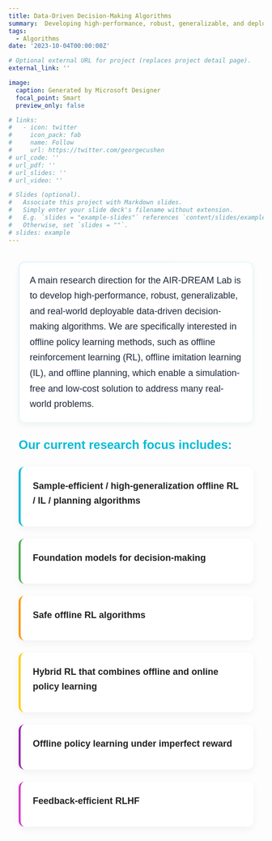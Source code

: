 ```yaml
---
title: Data-Driven Decision-Making Algorithms
summary:  Developing high-performance, robust, generalizable, and deployable data-driven decision-making algorithms for real-world problems.
tags:
  - Algorithms
date: '2023-10-04T00:00:00Z'

# Optional external URL for project (replaces project detail page).
external_link: ''

image:
  caption: Generated by Microsoft Designer
  focal_point: Smart
  preview_only: false

# links:
#   - icon: twitter
#     icon_pack: fab
#     name: Follow
#     url: https://twitter.com/georgecushen
# url_code: ''
# url_pdf: ''
# url_slides: ''
# url_video: ''

# Slides (optional).
#   Associate this project with Markdown slides.
#   Simply enter your slide deck's filename without extension.
#   E.g. `slides = "example-slides"` references `content/slides/example-slides.md`.
#   Otherwise, set `slides = ""`.
# slides: example
---
```


<!-- A main research direction for the AIR-DREAM Lab is to develop high-performance, robust, generalizable, and real-world deployable data-driven decision-making algorithms. We are specifically interested in offline policy learning methods, such as offline reinforcement learning (RL), offline imitation learning (IL), and offline planning, which enable a simulation-free and low-cost solution to address many real-world problems. 

Our current research focus include:
- Sample-efficient / high-generalization offline RL / IL / planning algorithms
- Foundation models for decision-making
- Safe offline RL algorithms
- Hybrid RL that combines offline and online policy learning
- Offline policy learning under imperfect reward
- Feedback-efficient RLHF -->

<div style="font-family: Helvetica, sans-serif; max-width: 960px; margin: 0 auto; padding: 20px; line-height: 1.6; color: #333;">

  <div style="
    padding: 2px;
    border-radius: 12px;
    background: linear-gradient(135deg, #e0f2fe, #ecfdf5);
    box-shadow: 0 4px 12px rgba(0,0,0,0.05);
">
    <div style="
        background: white;
        border-radius: 10px;
        padding: 20px;
    ">
        <p style="
            font-size: 18px;
            line-height: 1.7;
            color: #1e293b;
            margin: 0;
        ">
            A main research direction for the AIR-DREAM Lab is to develop high-performance, robust, generalizable, and real-world deployable data-driven decision-making algorithms. We are specifically interested in offline policy learning methods, such as offline reinforcement learning (RL), offline imitation learning (IL), and offline planning, which enable a simulation-free and low-cost solution to address many real-world problems. 
        </p>
    </div>
</div>

<h3 style="margin-top: 24px; color: #00bcd4; font-size: 24px;">Our current research focus includes:</h3>
  
  <!-- 卡片式布局 -->
  <div style="display: grid; grid-template-columns: repeat(auto-fill, minmax(280px, 1fr)); gap: 24px; margin-top: 24px;">
    <div style="background: white; border-radius: 12px; padding: 24px; box-shadow: 0 5px 15px rgba(0, 0, 0, 0.05); transition: transform 0.3s ease; border-left: 4px solid #00bcd4;">
      <h4 style="margin-top: 0; margin-bottom: 12px; color: #222; font-size: 18px;">Sample-efficient / high-generalization offline RL / IL / planning algorithms</h4>
      <!-- <p style="margin: 0; font-size: 16px; color: #555;">Data-driven control optimization for complex industrial systems</p> -->
    </div>
    <div style="background: white; border-radius: 12px; padding: 24px; box-shadow: 0 5px 15px rgba(0, 0, 0, 0.05); transition: transform 0.3s ease; border-left: 4px solid #4caf50;">
      <h4 style="margin-top: 0; margin-bottom: 12px; color: #222; font-size: 18px;">Foundation models for decision-making</h4>
      <!-- <p style="margin: 0; font-size: 16px; color: #555;">Energy saving optimization for data centers</p> -->
    </div>
    <div style="background: white; border-radius: 12px; padding: 24px; box-shadow: 0 5px 15px rgba(0, 0, 0, 0.05); transition: transform 0.3s ease; border-left: 4px solid #ff9800;">
      <h4 style="margin-top: 0; margin-bottom: 12px; color: #222; font-size: 18px;">Safe offline RL algorithms</h4>
      <!-- <p style="margin: 0; font-size: 16px; color: #555;">Massive MIMO Beamforming optimization for 5G</p> -->
    </div>
    <div style="background: white; border-radius: 12px; padding: 24px; box-shadow: 0 5px 15px rgba(0, 0, 0, 0.05); transition: transform 0.3s ease; border-left: 4px solid rgb(255, 204, 0);">
      <h4 style="margin-top: 0; margin-bottom: 12px; color: #222; font-size: 18px;">Hybrid RL that combines offline and online policy learning</h4>
      <!-- <p style="margin: 0; font-size: 16px; color: #555;">Massive MIMO Beamforming optimization for 5G</p> -->
    </div>
    <div style="background: white; border-radius: 12px; padding: 24px; box-shadow: 0 5px 15px rgba(0, 0, 0, 0.05); transition: transform 0.3s ease; border-left: 4px solid #9c27b0;">
      <h4 style="margin-top: 0; margin-bottom: 12px; color: #222; font-size: 18px;">Offline policy learning under imperfect reward</h4>
      <!-- <p style="margin: 0; font-size: 16px; color: #555;">Engineering policy integrated hybrid reinforcement learning</p> -->
    </div>
    <div style="background: white; border-radius: 12px; padding: 24px; box-shadow: 0 5px 15px rgba(0, 0, 0, 0.05); transition: transform 0.3s ease; border-left: 4px solid rgb(215, 58, 205);">
      <h4 style="margin-top: 0; margin-bottom: 12px; color: #222; font-size: 18px;">Feedback-efficient RLHF</h4>
      <!-- <p style="margin: 0; font-size: 16px; color: #555;">Engineering policy integrated hybrid reinforcement learning</p> -->
    </div>

  </div> 